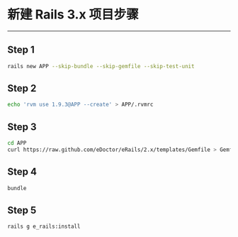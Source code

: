 # 新建 Rails 3.x 项目步骤
***

## Step 1

```bash
rails new APP --skip-bundle --skip-gemfile --skip-test-unit
```

## Step 2

```bash
echo 'rvm use 1.9.3@APP --create' > APP/.rvmrc
```

## Step 3

```bash
cd APP
curl https://raw.github.com/eDoctor/eRails/2.x/templates/Gemfile > Gemfile
```

## Step 4

```bash
bundle
```

## Step 5

```bash
rails g e_rails:install
```
